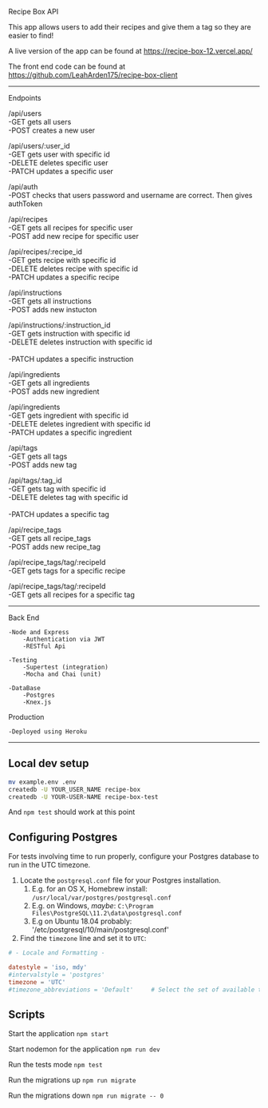 Recipe Box API

This app allows users to add their recipes and give them a tag so they are easier to find!

A live version of the app can be found at https://recipe-box-12.vercel.app/

The front end code can be found at https://github.com/LeahArden175/recipe-box-client

---

Endpoints

/api/users
<br />
-GET
gets all users
<br />
-POST
creates a new user

/api/users/:user_id
<br />
-GET
gets user with specific id
<br />
-DELETE
deletes specific user
<br />
-PATCH
updates a specific user

/api/auth
<br />
-POST
checks that users password and username are correct. Then gives authToken

/api/recipes
<br />
-GET
gets all recipes for specific user
<br />
-POST
add new recipe for specific user

/api/recipes/:recipe_id
<br />
-GET
gets recipe with specific id
<br />
-DELETE
deletes recipe with specific id
<br />
-PATCH
updates a specific recipe

/api/instructions
<br />
-GET
gets all instructions
<br />
-POST
adds new instucton

/api/instructions/:instruction_id
<br />
-GET
gets instruction with specific id
<br />
-DELETE
deletes instruction with specific id  
 <br />
-PATCH
updates a specific instruction

/api/ingredients
<br />
-GET
gets all ingredients
<br />
-POST
adds new ingredient

/api/ingredients
<br />
-GET
gets ingredient with specific id
<br />
-DELETE
deletes ingredient with specific id
<br />
-PATCH
updates a specific ingredient

/api/tags
<br />
-GET
gets all tags
<br />
-POST
adds new tag

/api/tags/:tag_id
<br />
-GET
gets tag with specific id
<br />
-DELETE
deletes tag with specific id  
 <br />
-PATCH
updates a specific tag
<br />

/api/recipe_tags
<br />
-GET
gets all recipe_tags
<br />
-POST
adds new recipe_tag

/api/recipe_tags/tag/:recipeId
<br />
-GET
gets tags for a specific recipe
<br />

/api/recipe_tags/tag/:recipeId
<br />
-GET
gets all recipes for a specific tag

---

Back End

    -Node and Express
        -Authentication via JWT
        -RESTful Api

    -Testing
        -Supertest (integration)
        -Mocha and Chai (unit)

    -DataBase
        -Postgres
        -Knex.js

Production

    -Deployed using Heroku

---

## Local dev setup

```bash
mv example.env .env
createdb -U YOUR_USER_NAME recipe-box
createdb -U YOUR-USER-NAME recipe-box-test
```

And `npm test` should work at this point

## Configuring Postgres

For tests involving time to run properly, configure your Postgres database to run in the UTC timezone.

1. Locate the `postgresql.conf` file for your Postgres installation.
   1. E.g. for an OS X, Homebrew install: `/usr/local/var/postgres/postgresql.conf`
   2. E.g. on Windows, _maybe_: `C:\Program Files\PostgreSQL\11.2\data\postgresql.conf`
   3. E.g on Ubuntu 18.04 probably: '/etc/postgresql/10/main/postgresql.conf'
2. Find the `timezone` line and set it to `UTC`:

```conf
# - Locale and Formatting -

datestyle = 'iso, mdy'
#intervalstyle = 'postgres'
timezone = 'UTC'
#timezone_abbreviations = 'Default'     # Select the set of available time zone
```

## Scripts

Start the application `npm start`

Start nodemon for the application `npm run dev`

Run the tests mode `npm test`

Run the migrations up `npm run migrate`

Run the migrations down `npm run migrate -- 0`
